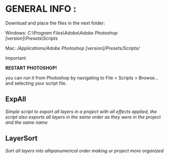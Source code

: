 # GENERAL INFO :
Download and place the files in the next folder:

Windows: _C:\Program Files\Adobe\Adobe Photoshop [version]\Presets\Scripts_

Mac: _/Applications/Adobe Photoshop [version]/Presets/Scripts/_

> [!IMPORTANT]
**RESTART PHOTOSHOP!**

you can run it from Photoshop by navigating to File > Scripts > Browse... and selecting your script file.


## ExpAll

_Simple script to export all layers in a project with all effects applied, the script also exports all layers in the same order as they were in the project and the same name_


## LayerSort

_Sort all layers into alhpanumerical order making ur project more organized_
